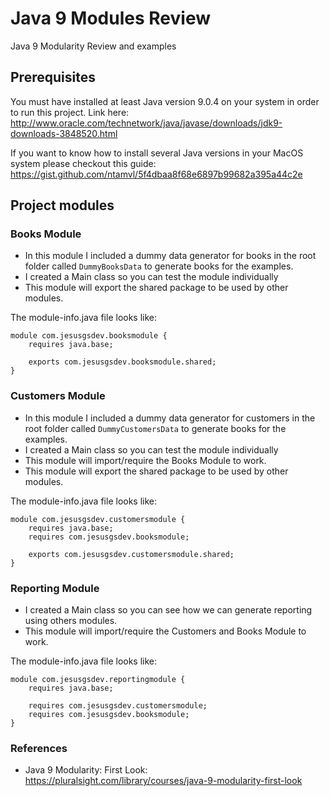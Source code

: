 # Java 9 Modules Review
Java 9 Modularity Review and examples


## Prerequisites
You must have installed at least Java version 9.0.4 on your system in order to run this project. 
Link here: http://www.oracle.com/technetwork/java/javase/downloads/jdk9-downloads-3848520.html

If you want to know how to install several Java versions in your MacOS system please
checkout this guide: https://gist.github.com/ntamvl/5f4dbaa8f68e6897b99682a395a44c2e

## Project modules

### Books Module
- In this module I included a dummy data generator for books in the root folder called `DummyBooksData`
to generate books for the examples.
- I created a Main class so you can test the module individually
- This module will export the shared package to be used by other modules.

The module-info.java file looks like:
```
module com.jesusgsdev.booksmodule {
    requires java.base;

    exports com.jesusgsdev.booksmodule.shared;
}
```

### Customers Module
- In this module I included a dummy data generator for customers in the root folder called 
`DummyCustomersData` to generate books for the examples.
- I created a Main class so you can test the module individually
- This module will import/require the Books Module to work.
- This module will export the shared package to be used by other modules.
 
The module-info.java file looks like:
```
module com.jesusgsdev.customersmodule {
    requires java.base;
    requires com.jesusgsdev.booksmodule;

    exports com.jesusgsdev.customersmodule.shared;
}
```

### Reporting Module
- I created a Main class so you can see how we can generate reporting using others modules.
- This module will import/require the Customers and Books Module to work.
 
The module-info.java file looks like:
```
module com.jesusgsdev.reportingmodule {
    requires java.base;

    requires com.jesusgsdev.customersmodule;
    requires com.jesusgsdev.booksmodule;
}
```


### References


- Java 9 Modularity: First Look: https://pluralsight.com/library/courses/java-9-modularity-first-look